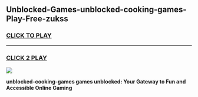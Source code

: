 
## Unblocked-Games-unblocked-cooking-games-Play-Free-zukss
<h3>
<a href="https://premium76.site?title=unblocked-cooking-games&ref=24M">CLICK TO PLAY</a></h3>
<hr>

<h3>
<a href="https://premium76.site?title=unblocked-cooking-games&ref=24M">CLICK 2 PLAY</a>
  
</h3>

<a href="https://premium76.site?title=unblocked-cooking-games&ref=24M"><img src="https://clearcache.store/games.png"></a>


**unblocked-cooking-games games unblocked: Your Gateway to Fun and Accessible Online Gaming**
